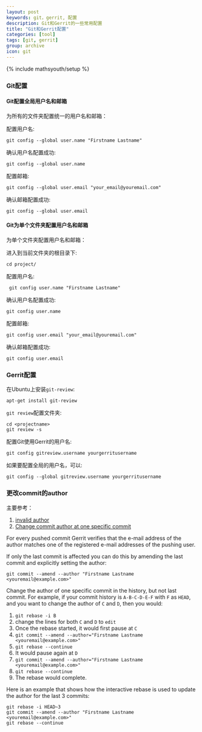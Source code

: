 ```yaml
---
layout: post
keywords: git，gerrit, 配置
description: Git和Gerrit的一些常用配置
title: "Git和Gerrit配置"
categories: [tool]
tags: [git, gerrit]
group: archive
icon: git
---
```

{% include mathsyouth/setup %}

### Git配置

#### Git配置全局用户名和邮箱

为所有的文件夹配置统一的用户名和邮箱：

配置用户名:

```shell
git config --global user.name "Firstname Lastname"
```

确认用户名配置成功:

```shell
git config --global user.name
```

配置邮箱:
```shell
git config --global user.email "your_email@youremail.com"
```

确认邮箱配置成功:

```shell
git config --global user.email
```

#### Git为单个文件夹配置用户名和邮箱

为单个文件夹配置用户名和邮箱：

进入到当前文件夹的根目录下:

```shell
cd project/
```

配置用户名:

```shell
 git config user.name "Firstname Lastname"
```

确认用户名配置成功:

```shell
git config user.name
```

配置邮箱:
```shell
git config user.email "your_email@youremail.com"
```

确认邮箱配置成功:

```shell
git config user.email
```

### Gerrit配置

在Ubuntu上安装`git-review`:

```shell
apt-get install git-review
```

`git review`配置文件夹:

```shell
cd <projectname>
git review -s
```

配置Git使用Gerrit的用户名:

```shell
git config gitreview.username yourgerritusername
```

如果要配置全局的用户名，可以:

```shell
git config --global gitreview.username yourgerritusername
```

### 更改commit的author

主要参考：

1. [invalid author](https://gerrit-review.googlesource.com/Documentation/error-invalid-author.html)
1. [Change commit author at one specific commit](http://stackoverflow.com/questions/3042437/change-commit-author-at-one-specific-commit)

For every pushed commit Gerrit verifies that the e-mail address of the author
matches one of the registered e-mail addresses of the pushing user.

If only the last commit is affected you can do this by amending the last commit
and explicitly setting the author:

```shell
git commit --amend --author "Firstname Lastname <youremail@example.com>"
```

Change the author of one specific commit in the history, but not last commit.
For example, if your commit history is `A-B-C-D-E-F` with `F` as `HEAD`, and
you want to change the author of `C` and `D`, then you would:

1. `git rebase -i B`
1. change the lines for both `C` and `D` to `edit`
1. Once the rebase started, it would first pause at `C`
1. `git commit --amend --author="Firstname Lastname <youremail@example.com>"`
1. `git rebase --continue`
1. It would pause again at `D`
1. `git commit --amend --author="Firstname Lastname <youremail@example.com>"`
1. `git rebase --continue`
1. The rebase would complete.

Here is an example that shows how the interactive rebase is used to update the
author for the last 3 commits:

```shell
git rebase -i HEAD~3
git commit --amend --author "Firstname Lastname <youremail@example.com>"
git rebase --continue
```
